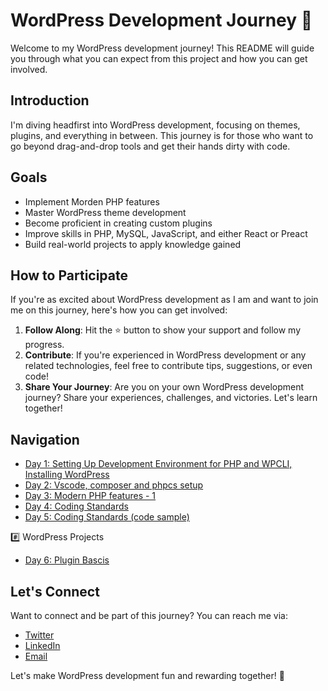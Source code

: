 # WordPress Development Journey 🚀

Welcome to my WordPress development journey! This README will guide you through what you can expect from this project and how you can get involved.

## Introduction

I'm diving headfirst into WordPress development, focusing on themes, plugins, and everything in between. This journey is for those who want to go beyond drag-and-drop tools and get their hands dirty with code.

## Goals

- Implement Morden PHP features
- Master WordPress theme development
- Become proficient in creating custom plugins
- Improve skills in PHP, MySQL, JavaScript, and either React or Preact
- Build real-world projects to apply knowledge gained

## How to Participate

If you're as excited about WordPress development as I am and want to join me on this journey, here's how you can get involved:

1. **Follow Along**: Hit the ⭐️ button to show your support and follow my progress.
2. **Contribute**: If you're experienced in WordPress development or any related technologies, feel free to contribute tips, suggestions, or even code!
3. **Share Your Journey**: Are you on your own WordPress development journey? Share your experiences, challenges, and victories. Let's learn together!

## Navigation
- [Day 1: Setting Up Development Environment for PHP and WPCLI, Installing WordPress](./learning/day1/README.md)
- [Day 2: Vscode, composer and phpcs setup](./learning/day2/README.md)
- [Day 3: Modern PHP features - 1 ](./learning/day3/README.md)
- [Day 4: Coding Standards ](./learning/day4/README.md)
- [Day 5: Coding Standards (code sample) ](./learning/day5/README.md)

#️⃣ WordPress Projects
- [Day 6: Plugin Bascis ](./learning/day6/README.md)

## Let's Connect

Want to connect and be part of this journey? You can reach me via:

- [Twitter](https://twitter.com/subaasw)
- [LinkedIn](https://linkedin.com/in/mrsbs)
- [Email](mailto:mrsbs.giri@gmail.com)

Let's make WordPress development fun and rewarding together! 🎉
